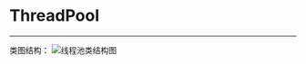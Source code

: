 # ThreadPool

---

类图结构：
![线程池类结构图][1]




























































































[1]:https://img-blog.csdn.net/20170406230435886?watermark/2/text/aHR0cDovL2Jsb2cuY3Nkbi5uZXQvenF6X3pxeg==/font/5a6L5L2T/fontsize/400/fill/I0JBQkFCMA==/dissolve/70/gravity/SouthEast
